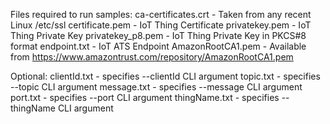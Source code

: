 Files required to run samples:
ca-certificates.crt - Taken from any recent Linux /etc/ssl
certificate.pem - IoT Thing Certificate
privatekey.pem - IoT Thing Private Key
privatekey_p8.pem - IoT Thing Private Key in PKCS#8 format
endpoint.txt - IoT ATS Endpoint
AmazonRootCA1.pem - Available from https://www.amazontrust.com/repository/AmazonRootCA1.pem

Optional:
clientId.txt - specifies --clientId CLI argument
topic.txt - specifies --topic CLI argument
message.txt - specifies --message CLI argument
port.txt - specifies --port CLI argument
thingName.txt - specifies --thingName CLI argument
